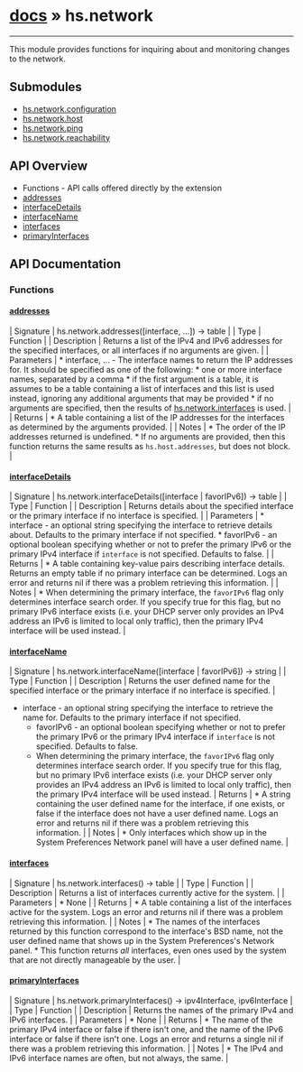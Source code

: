 # [docs](index.md) » hs.network
---

This module provides functions for inquiring about and monitoring changes to the network.

## Submodules
 * [hs.network.configuration](hs.network.configuration.md)
 * [hs.network.host](hs.network.host.md)
 * [hs.network.ping](hs.network.ping.md)
 * [hs.network.reachability](hs.network.reachability.md)

## API Overview
* Functions - API calls offered directly by the extension
* [addresses](#addresses)
* [interfaceDetails](#interfaceDetails)
* [interfaceName](#interfaceName)
* [interfaces](#interfaces)
* [primaryInterfaces](#primaryInterfaces)

## API Documentation

### Functions

#### [addresses](#addresses)
| Signature   | hs.network.addresses([interface, ...]) -> table  |
| Type        | Function |
| Description | Returns a list of the IPv4 and IPv6 addresses for the specified interfaces, or all interfaces if no arguments are given. |
| Parameters |  * interface, ... - The interface names to return the IP addresses for. It should be specified as one of the following:   * one or more interface names, separated by a comma   * if the first argument is a table, it is assumes to be a table containing a list of interfaces and this list is used instead, ignoring any additional arguments that may be provided   * if no arguments are specified, then the results of [hs.network.interfaces](#interfaces) is used. | | Returns |  * A table containing a list of the IP addresses for the interfaces as determined by the arguments provided. | | Notes |  * The order of the IP addresses returned is undefined. * If no arguments are provided, then this function returns the same results as `hs.host.addresses`, but does not block. | 
#### [interfaceDetails](#interfaceDetails)
| Signature   | hs.network.interfaceDetails([interface | favorIPv6]) -> table  |
| Type        | Function |
| Description | Returns details about the specified interface or the primary interface if no interface is specified. |
| Parameters |  * interface - an optional string specifying the interface to retrieve details about.  Defaults to the primary interface if not specified. * favorIPv6 - an optional boolean specifying whether or not to prefer the primary IPv6 or the primary IPv4 interface if `interface` is not specified.  Defaults to false. | | Returns |  * A table containing key-value pairs describing interface details.  Returns an empty table if no primary interface can be determined. Logs an error and returns nil if there was a problem retrieving this information. | | Notes |  * When determining the primary interface, the `favorIPv6` flag only determines interface search order.  If you specify true for this flag, but no primary IPv6 interface exists (i.e. your DHCP server only provides an IPv4 address an IPv6 is limited to local only traffic), then the primary IPv4 interface will be used instead. | 
#### [interfaceName](#interfaceName)
| Signature   | hs.network.interfaceName([interface | favorIPv6]) -> string  |
| Type        | Function |
| Description | Returns the user defined name for the specified interface or the primary interface if no interface is specified. |
   * interface - an optional string specifying the interface to retrieve the name for.  Defaults to the primary interface if not specified.
     * favorIPv6 - an optional boolean specifying whether or not to prefer the primary IPv6 or the primary IPv4 interface if `interface` is not specified.  Defaults to false.
     * When determining the primary interface, the `favorIPv6` flag only determines interface search order.  If you specify true for this flag, but no primary IPv6 interface exists (i.e. your DHCP server only provides an IPv4 address an IPv6 is limited to local only traffic), then the primary IPv4 interface will be used instead.
| Returns |  * A string containing the user defined name for the interface, if one exists, or false if the interface does not have a user defined name. Logs an error and returns nil if there was a problem retrieving this information. | | Notes |  * Only interfaces which show up in the System Preferences Network panel will have a user defined name. | 
#### [interfaces](#interfaces)
| Signature   | hs.network.interfaces() -> table  |
| Type        | Function |
| Description | Returns a list of interfaces currently active for the system. |
| Parameters |  * None | | Returns |  * A table containing a list of the interfaces active for the system.  Logs an error and returns nil if there was a problem retrieving this information. | | Notes |  * The names of the interfaces returned by this function correspond to the interface's BSD name, not the user defined name that shows up in the System Preferences's Network panel. * This function returns *all* interfaces, even ones used by the system that are not directly manageable by the user. | 
#### [primaryInterfaces](#primaryInterfaces)
| Signature   | hs.network.primaryInterfaces() -> ipv4Interface, ipv6Interface  |
| Type        | Function |
| Description | Returns the names of the primary IPv4 and IPv6 interfaces. |
| Parameters |  * None | | Returns |  * The name of the primary IPv4 interface or false if there isn't one, and the name of the IPv6 interface or false if there isn't one. Logs an error and returns a single nil if there was a problem retrieving this information. | | Notes |  * The IPv4 and IPv6 interface names are often, but not always, the same. | 